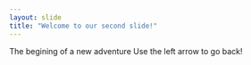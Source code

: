 ```yaml
---
layout: slide
title: "Welcome to our second slide!"
---
```

The begining of a new adventure
Use the left arrow to go back!
